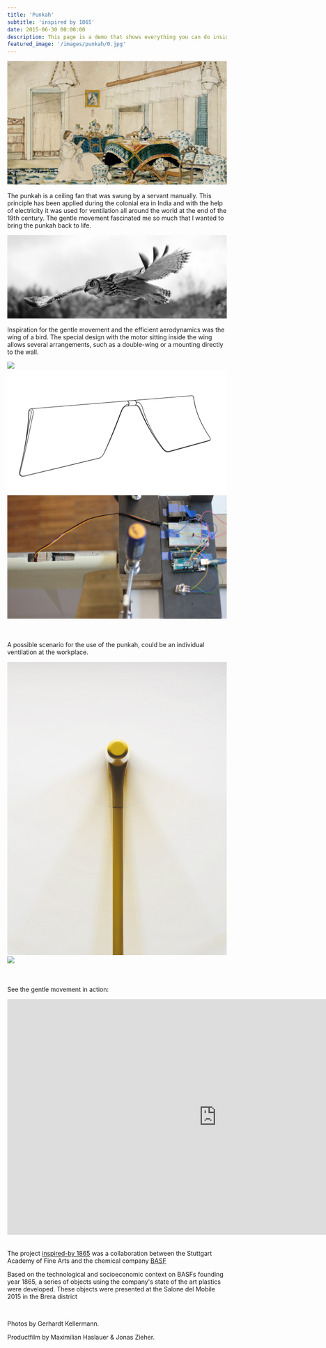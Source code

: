 ```yaml
---
title: 'Punkah'
subtitle: 'inspired by 1865'
date: 2015-06-30 00:00:00
description: This page is a demo that shows everything you can do inside portfolio and blog posts.
featured_image: '/images/punkah/0.jpg'
---
```


![](/images/punkah/1_1.jpg#full)

The punkah is a ceiling fan that was swung by a servant manually. This principle has been applied during the colonial era in India and with the help of electricity it was used for ventilation all around the world at the end of the 19th century. The gentle movement fascinated me so much that I wanted to bring the punkah back to life. 

![](/images/punkah/2.jpg)



Inspiration for the gentle movement and the efficient aerodynamics was the wing of a bird.  The special design with the motor sitting inside the wing allows several arrangements, such as a double-wing or a mounting directly to the wall.

<div class="gallery" data-columns="1">
	<img src="/images/punkah/motor_skizze.jpg">
	<img src="/images/punkah/Doppel.png">
    <img src="/images/punkah/IMG_8835_.JPG">
</div>

<br/>

<br/>


A possible scenario for the use of the punkah, could be an individual ventilation at the workplace.



<div class="gallery" data-columns="2">
	<img src="/images/punkah/DSC1085_1_1.jpg">
	<img src="/images/punkah/DSC1060_2_1.jpg">
</div>


	

<br/>

<br/>

See the gentle movement in action:


<iframe src="https://player.vimeo.com/video/123646562?autoplay=0&color=ffffff&title=0&byline=0&portrait=0#t=5m06s" width="960" height="540" frameborder="0" webkitallowfullscreen mozallowfullscreen allowfullscreen></iframe>





<br/>The project [inspired-by 1865](http://inspired-by.abk-stuttgart.de/) was a collaboration between the Stuttgart Academy of Fine Arts and the chemical company [BASF](http://www.designfabrik.basf.de/group/corporate/designfabrik/de_DE/projects/fabriktage2015)

Based on the technological and socioeconomic context on BASFs founding year 1865,  a series of objects using the company's state of the art plastics were developed. These objects were presented at the Salone del Mobile 2015 in the Brera district

<br/>



Photos by Gerhardt Kellermann. 

Productfilm by Maximilian Haslauer & Jonas Zieher.